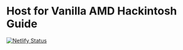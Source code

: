 #  Host for Vanilla AMD Hackintosh Guide

[![Netlify Status](https://api.netlify.com/api/v1/badges/e4fdec35-0dd2-4bfd-be68-eb9c2968b59e/deploy-status)](https://app.netlify.com/sites/stoic-turing-73d5e4/deploys)
